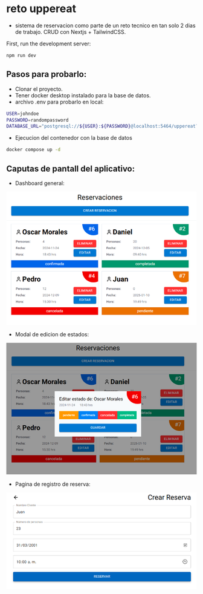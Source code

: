 # reto uppereat
- sistema de reservacion como parte de un reto tecnico en tan solo 2 dias de trabajo. CRUD con Nextjs + TailwindCSS.

First, run the development server:

```bash
npm run dev
```
## Pasos para probarlo:
- Clonar el proyecto.
- Tener docker desktop instalado para la base de datos.
- archivo .env para probarlo en local:
```bash
USER=johndoe
PASSWORD=randompassword
DATABASE_URL="postgresql://${USER}:${PASSWORD}@localhost:5464/uppereat?schema=public"
```
- Ejecucion del contenedor con la base de datos
```bash
docker compose up -d
```

## Caputas de pantall del aplicativo:
- Dashboard general:
<img src="public/dashboard.png"/>

- Modal de edicion de estados:
<img src="public/modal.png"/>

- Pagina de registro de reserva:
<img src="public/registro.png"/>